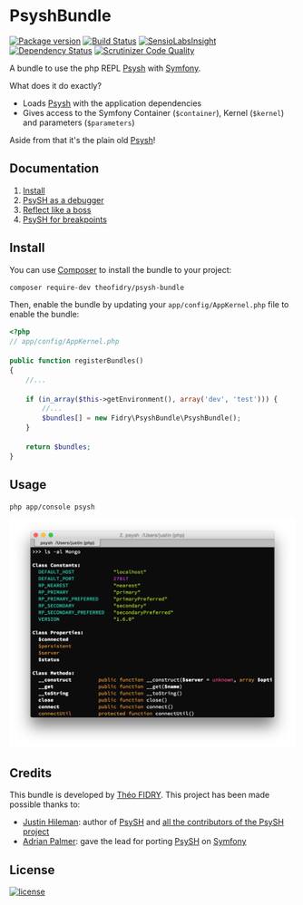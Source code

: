 # PsyshBundle

[![Package version](http://img.shields.io/packagist/v/theofidry/psysh.svg?style=flat-square)](https://packagist.org/packages/theofidry/psysh-bundle)
[![Build Status](https://img.shields.io/travis/theofidry/PsyshBundle.svg?style=flat-square)](https://travis-ci.org/theofidry/PsyshBundle?branch=master)
[![SensioLabsInsight](https://img.shields.io/sensiolabs/i/0dd96e9b-18b9-47f8-8ae0-762afb740110.svg?style=flat-square)](https://insight.sensiolabs.com/projects/0dd96e9b-18b9-47f8-8ae0-762afb740110)
[![Dependency Status](https://www.versioneye.com/user/projects/55802dee386664002000013a/badge.svg?style=flat)](https://www.versioneye.com/user/projects/55802dee386664002000013a)
[![Scrutinizer Code Quality](https://img.shields.io/scrutinizer/g/theofidry/PsyshBundle.svg?style=flat-square)](https://scrutinizer-ci.com/g/theofidry/PsyshBundle/?branch=master)

A bundle to use the php REPL [Psysh][1] with [Symfony][2].

What does it do exactly?
* Loads [Psysh][1] with the application dependencies
* Gives access to the Symfony Container (`$container`), Kernel (`$kernel`) and parameters (`$parameters`)

Aside from that it's the plain old [Psysh][1]!


## Documentation

1. [Install](#install)
1. [PsySH as a debugger](Resources/doc/debugger.md)
2. [Reflect like a boss](Resources/doc/reflect.md)
3. [PsySH for breakpoints](Resources/doc/breakpoint.md)


## Install

You can use [Composer](https://getcomposer.org/) to install the bundle to your project:

```bash
composer require-dev theofidry/psysh-bundle
```

Then, enable the bundle by updating your `app/config/AppKernel.php` file to enable the bundle:
```php
<?php
// app/config/AppKernel.php

public function registerBundles()
{
    //...

    if (in_array($this->getEnvironment(), array('dev', 'test'))) {
        //...
        $bundles[] = new Fidry\PsyshBundle\PsyshBundle();
    }

    return $bundles;
}
```

## Usage

```bash
php app/console psysh
```

![PsySH Shell](Resources/doc/images/shell.png)


## Credits

This bundle is developed by [Théo FIDRY](https://github.com/theofidry). This project has been made possible thanks to:

* [Justin Hileman](https://github.com/bobthecow): author of [PsySH][1] and [all the contributors of the PsySH project](https://github.com/bobthecow/psysh/graphs/contributors)
* [Adrian Palmer](https://github.com/navitronic): gave the lead for porting [PsySH][1] on [Symfony][2]


## License

[![license](https://img.shields.io/badge/license-MIT-red.svg?style=flat-square)](LICENSE)

[1]: http://psysh.org/
[2]: http://symfony.com/
